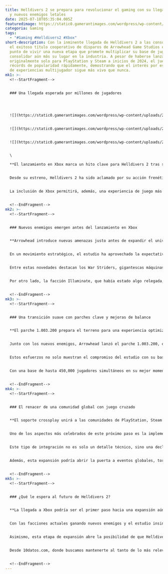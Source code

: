 ```yaml
---
title: Helldivers 2 se prepara para revolucionar el gaming con su llegada a Xbox
  y nuevos enemigos letales
date: 2025-07-18T05:35:04.005Z
featuredimage: https://static0.gamerantimages.com/wordpress/wp-content/uploads/2025/06/off-the-grid-press-image-1-1.jpg?q=70&fit=crop&w=1140&h=&dpr=1
categoria: Gaming
tags:
  - "#Gaming #Helldivers2 #Xbox"
short-description: Con la inminente llegada de Helldivers 2 a las consolas Xbox,
  el exitoso título cooperativo de disparos de Arrowhead Game Studios está a
  punto de vivir una nueva etapa que promete multiplicar su base de jugadores y
  consolidar aún más su lugar en la industria. A pesar de haberse lanzado
  originalmente solo para PlayStation y Steam a inicios de 2024, el juego rompió
  récords de popularidad rápidamente, demostrando que el interés por este tipo
  de experiencias multijugador sigue más vivo que nunca.
mk1: >-
  <!--StartFragment-->


  ### Una llegada esperada por millones de jugadores




  ![](https://static0.gamerantimages.com/wordpress/wp-content/uploads/2025/07/1-64.jpg?q=49&fit=crop&w=750&h=422&dpr=2)


  ![](https://static0.gamerantimages.com/wordpress/wp-content/uploads/2025/07/2-55.jpg?q=49&fit=crop&w=750&h=422&dpr=2)


  ![](https://static0.gamerantimages.com/wordpress/wp-content/uploads/2025/07/3-14.jpg?q=49&fit=crop&w=750&h=422&dpr=2)


  \

  **El lanzamiento en Xbox marca un hito clave para Helldivers 2 tras su éxito inicial en otras plataformas.**


  Desde su estreno, Helldivers 2 ha sido aclamado por su acción frenética, su enfoque cooperativo intenso y su estilo de juego desafiante. Sin embargo, una parte importante del público quedó fuera del fenómeno: los jugadores de Xbox. Esta barrera está a punto de desaparecer, ya que el juego aterrizará en consolas Xbox el próximo 26 de agosto, aunque no se integrará a Game Pass en esta etapa inicial.


  La inclusión de Xbox permitirá, además, una experiencia de juego más unificada gracias al soporte completo para el juego cruzado (crossplay), algo que promete revitalizar el título y atraer a una nueva oleada de soldados intergalácticos. Se estima que millones de nuevos jugadores podrían sumarse a la guerra galáctica, marcando un nuevo capítulo para la franquicia.


  <!--EndFragment-->
mk2: >-
  <!--StartFragment-->


  ### Nuevos enemigos emergen antes del lanzamiento en Xbox


  **Arrowhead introduce nuevas amenazas justo antes de expandir el universo Helldivers a Xbox.**


  En un movimiento estratégico, el estudio ha aprovechado la expectativa generada por el próximo lanzamiento para introducir nuevo contenido en el juego. La actualización del 15 de julio trajo consigo una “Major Order” y enemigos frescos que están dando mucho de qué hablar.


  Entre estas novedades destacan los War Striders, gigantescas máquinas de guerra pertenecientes a la facción Automaton. Estos enemigos aparecen en los niveles de dificultad “Extreme” o superiores y atacan con cañones y granadas que arrasan con todo a su paso. Además, hacen su aparición en las recientemente añadidas mega-ciudades, un nuevo tipo de entorno de combate que da variedad al campo de batalla.


  Por otro lado, la facción Illuminate, que había estado algo relegada, recibe una interesante adición: los Gazers. Se trata de torretas flotantes con forma de ojo que lanzan rayos concentrados, ofreciendo un nuevo reto táctico a los jugadores. Esta introducción de enemigos discretamente posicionados parece ser solo el inicio de una serie de cambios mayores que buscarán maximizar el impacto del lanzamiento en Xbox.


  <!--EndFragment-->
mk3: >-
  <!--StartFragment-->


  ### Una transición suave con parches clave y mejoras de balance


  **El parche 1.003.200 prepara el terreno para una experiencia optimizada con ajustes y correcciones.**


  Junto con los nuevos enemigos, Arrowhead lanzó el parche 1.003.200, el cual ajusta diversos elementos del juego, desde el balance de armas hasta el comportamiento de los enemigos. Esta actualización también corrige varios errores que habían afectado a los jugadores, lo que generó un clima de entusiasmo dentro de la comunidad.


  Estos esfuerzos no solo muestran el compromiso del estudio con su base de jugadores, sino que también revelan su enfoque proactivo de cara a la llegada de millones de nuevos usuarios desde Xbox. La estabilidad, el balance y la sensación de progresión constante serán elementos clave para asegurar una buena transición entre plataformas y mantener el interés a largo plazo.


  Con una base de hasta 450,000 jugadores simultáneos en su mejor momento en Steam, Helldivers 2 ha demostrado ser un título con gran tracción. La incorporación de contenido fresco y el enfoque en el rendimiento hacen que muchos vean esta expansión como una oportunidad dorada para revivir el furor de sus primeros días.


  <!--EndFragment-->
mk4: >-
  <!--StartFragment-->


  ### El renacer de una comunidad global con juego cruzado


  **El soporte crossplay unirá a las comunidades de PlayStation, Steam y Xbox como nunca antes.**


  Uno de los aspectos más celebrados de este próximo paso es la implementación del juego cruzado entre todas las plataformas. Esto no solo permite que amigos puedan jugar juntos sin importar el sistema que usen, sino que también fortalece el ecosistema de Helldivers 2 al evitar la fragmentación de la comunidad.


  Este tipo de integración no es solo un detalle técnico, sino una declaración de intenciones por parte de Arrowhead: quieren que todos sus jugadores vivan la misma experiencia, compartan los mismos retos y se enfrenten a las mismas amenazas sin limitaciones. Al unir las comunidades, el estudio espera que el juego alcance una nueva etapa de vitalidad en cuanto a contenido generado por usuarios, cooperación táctica y longevidad del título.


  Además, esta expansión podría abrir la puerta a eventos globales, torneos o campañas conjuntas donde la colaboración entre plataformas sea más que una opción: una necesidad para sobrevivir.


  <!--EndFragment-->
mk5: >-
  <!--StartFragment-->


  ### ¿Qué le espera al futuro de Helldivers 2?


  **La llegada a Xbox podría ser el primer paso hacia una expansión aún mayor del universo del juego.**


  Con las facciones actuales ganando nuevos enemigos y el estudio insinuando una expansión aún más profunda del rol de los Illuminate, no cabe duda de que Arrowhead tiene grandes planes para el futuro de Helldivers 2. Es posible que se introduzcan nuevas mecánicas de juego, mapas, o incluso facciones enteramente nuevas que cambien la dinámica del combate.


  Asimismo, esta etapa de expansión abre la posibilidad de que Helldivers 2 evolucione hacia una experiencia como servicio, con actualizaciones periódicas que mantengan el contenido fresco y a los jugadores involucrados. Eventos en vivo, desafíos semanales y campañas narrativas podrían ser parte del futuro cercano.


  Desde 10datos.com, donde buscamos mantenerte al tanto de lo más relevante en noticias de tecnología y videojuegos, consideramos que este momento representa mucho más que un simple port a una nueva consola. Es el inicio de una nueva era para Helldivers 2, una que lo podría posicionar como uno de los shooters cooperativos más influyentes de la década. Si aún no lo has probado, este puede ser el momento perfecto para alistarte y lanzarte al campo de batalla intergaláctico.


  <!--EndFragment-->
---
```

